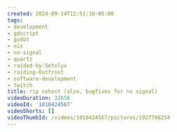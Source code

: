 ```yaml
---
created: 2024-09-14T12:51:18-05:00
tags:
- development
- gdscript
- godot
- nix
- no-signal
- quartz
- raided-by-Setolyx
- raiding-Outfrost
- software-development
- twitch
title: rip cohost (also, bugfixes for no signal)
videoDuration: 32656
videoId: '1010424567'
videoShorts: []
videoThumbId: /videos/1010424567/pictures/1927798254
---
```

